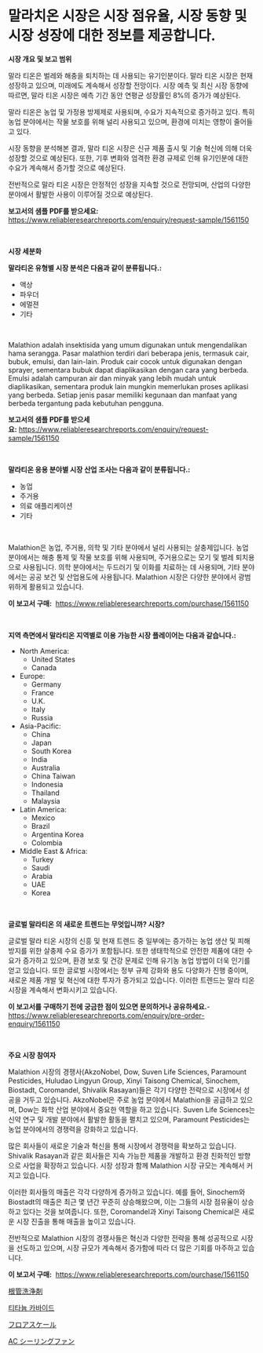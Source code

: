 <p><h1>말라치온 시장은 시장 점유율, 시장 동향 및 시장 성장에 대한 정보를 제공합니다.</h1></p><p><strong>시장 개요 및 보고 범위</strong></p>
<p><p>말라 티온은 벌레와 해충을 퇴치하는 데 사용되는 유기인분이다. 말라 티온 시장은 현재 성장하고 있으며, 미래에도 계속해서 성장할 전망이다. 시장 예측 및 최신 시장 동향에 따르면, 말라 티온 시장은 예측 기간 동안 연평균 성장률인 8%의 증가가 예상된다.</p><p>말라 티온은 농업 및 가정용 방제제로 사용되며, 수요가 지속적으로 증가하고 있다. 특히 농업 분야에서는 작물 보호를 위해 널리 사용되고 있으며, 환경에 미치는 영향이 줄어들고 있다.</p><p>시장 동향을 분석해본 결과, 말라 티온 시장은 신규 제품 출시 및 기술 혁신에 의해 더욱 성장할 것으로 예상된다. 또한, 기후 변화와 엄격한 환경 규제로 인해 유기인분에 대한 수요가 계속해서 증가할 것으로 예상된다.</p><p>전반적으로 말라 티온 시장은 안정적인 성장을 지속할 것으로 전망되며, 산업의 다양한 분야에서 활발한 사용이 이루어질 것으로 예상된다.</p></p>
<p><strong>보고서의 샘플 PDF를 받으세요:</strong> <a href="https://www.reliableresearchreports.com/enquiry/request-sample/1561150">https://www.reliableresearchreports.com/enquiry/request-sample/1561150</a></p>
<p>&nbsp;</p>
<p><strong>시장 세분화</strong></p>
<p><strong>말라티온 유형별 시장 분석은 다음과 같이 분류됩니다.:</strong></p>
<p><ul><li>액상</li><li>파우더</li><li>에멀젼</li><li>기타</li></ul></p>
<p>&nbsp;</p>
<p><p>Malathion adalah insektisida yang umum digunakan untuk mengendalikan hama serangga. Pasar malathion terdiri dari beberapa jenis, termasuk cair, bubuk, emulsi, dan lain-lain. Produk cair cocok untuk digunakan dengan sprayer, sementara bubuk dapat diaplikasikan dengan cara yang berbeda. Emulsi adalah campuran air dan minyak yang lebih mudah untuk diaplikasikan, sementara produk lain mungkin memerlukan proses aplikasi yang berbeda. Setiap jenis pasar memiliki kegunaan dan manfaat yang berbeda tergantung pada kebutuhan pengguna.</p></p>
<p><strong>보고서의 샘플 PDF를 받으세요:</strong>&nbsp;<a href="https://www.reliableresearchreports.com/enquiry/request-sample/1561150">https://www.reliableresearchreports.com/enquiry/request-sample/1561150</a></p>
<p>&nbsp;</p>
<p><strong> 말라티온 응용 분야별 시장 산업 조사는 다음과 같이 분류됩니다.:</strong></p>
<p><ul><li>농업</li><li>주거용</li><li>의료 애플리케이션</li><li>기타</li></ul></p>
<p>&nbsp;</p>
<p><p>Malathion은 농업, 주거용, 의학 및 기타 분야에서 널리 사용되는 살충제입니다. 농업 분야에서는 해충 통제 및 작물 보호를 위해 사용되며, 주거용으로는 모기 및 벌레 퇴치용으로 사용됩니다. 의학 분야에서는 두드러기 및 이화를 치료하는 데 사용되며, 기타 분야에서는 공공 보건 및 산업용도에 사용됩니다. Malathion 시장은 다양한 분야에서 광범위하게 활용되고 있습니다.</p></p>
<p><strong>이 보고서 구매:</strong>&nbsp; <a href="https://www.reliableresearchreports.com/purchase/1561150">https://www.reliableresearchreports.com/purchase/1561150</a></p>
<p>&nbsp;</p>
<p><strong>지역 측면에서 말라티온 지역별로 이용 가능한 시장 플레이어는 다음과 같습니다.:</strong></p>
<p><ul>
    <li>
        North America:
        <ul>
            <li>United States</li>
            <li>Canada</li>
        </ul>
    </li>
    <li>
        Europe:
        <ul>
            <li>Germany</li>
            <li>France</li>
            <li>U.K.</li>
            <li>Italy</li>
            <li>Russia</li>
        </ul>
    </li>
    <li>
        Asia-Pacific:
        <ul>
            <li>China</li>
            <li>Japan</li>
            <li>South Korea</li>
            <li>India</li>
            <li>Australia</li>
            <li>China Taiwan</li>
            <li>Indonesia</li>
            <li>Thailand</li>
            <li>Malaysia</li>
        </ul>
    </li>
    <li>
        Latin America:
        <ul>
            <li>Mexico</li>
            <li>Brazil</li>
            <li>Argentina Korea</li>
            <li>Colombia</li>
        </ul>
    </li>
    <li>
        Middle East & Africa:
        <ul>
            <li>Turkey</li>
            <li>Saudi</li>
            <li>Arabia</li>
            <li>UAE</li>
            <li>Korea</li>
        </ul>
    </li>
    </ul></p>
<p>&nbsp;</p>
<p><strong>글로벌 말라티온 의 새로운 트렌드는 무엇입니까? 시장?</strong></p>
<p><p>글로벌 말라 티온 시장의 신흥 및 현재 트렌드 중 일부에는 증가하는 농업 생산 및 피해 방지를 위한 살충제 수요 증가가 포함됩니다. 또한 생태학적으로 안전한 제품에 대한 수요가 증가하고 있으며, 환경 보호 및 건강 문제로 인해 유기농 농업 방법이 더욱 인기를 얻고 있습니다. 또한 글로벌 시장에서는 정부 규제 강화와 용도 다양화가 진행 중이며, 새로운 제품 개발 및 혁신에 대한 투자가 증가되고 있습니다. 이러한 트렌드는 말라 티온 시장을 계속해서 변화시키고 있습니다.</p></p>
<p><strong>이 보고서를 구매하기 전에 궁금한 점이 있으면 문의하거나 공유하세요.</strong>- <a href="https://www.reliableresearchreports.com/enquiry/pre-order-enquiry/1561150">https://www.reliableresearchreports.com/enquiry/pre-order-enquiry/1561150</a></p>
<p>&nbsp;</p>
<p><strong>주요 시장 참여자</strong></p>
<p><p>Malathion 시장의 경쟁사(AkzoNobel, Dow, Suven Life Sciences, Paramount Pesticides, Huludao Lingyun Group, Xinyi Taisong Chemical, Sinochem, Biostadt, Coromandel, Shivalik Rasayan)들은 각기 다양한 전략으로 시장에서 성공을 거두고 있습니다. AkzoNobel은 주로 농업 분야에서 Malathion을 공급하고 있으며, Dow는 화학 산업 분야에서 중요한 역할을 하고 있습니다. Suven Life Sciences는 신약 연구 및 개발 분야에서 활발한 활동을 펼치고 있으며, Paramount Pesticides는 농업 분야에서의 경쟁력을 강화하고 있습니다.</p><p>많은 회사들이 새로운 기술과 혁신을 통해 시장에서 경쟁력을 확보하고 있습니다. Shivalik Rasayan과 같은 회사들은 지속 가능한 제품을 개발하고 환경 친화적인 방향으로 사업을 확장하고 있습니다. 시장 성장과 함께 Malathion 시장 규모는 계속해서 커지고 있습니다.</p><p>이러한 회사들의 매출은 각각 다양하게 증가하고 있습니다. 예를 들어, Sinochem와 Biostadt의 매출은 최근 몇 년간 꾸준히 상승해왔으며, 이는 그들의 시장 점유율이 상승하고 있다는 것을 보여줍니다. 또한, Coromandel과 Xinyi Taisong Chemical은 새로운 시장 진출을 통해 매출을 높이고 있습니다.</p><p>전반적으로 Malathion 시장의 경쟁사들은 혁신과 다양한 전략을 통해 성공적으로 시장을 선도하고 있으며, 시장 규모가 계속해서 증가함에 따라 더 많은 기회를 마주하고 있습니다.</p></p>
<p><strong>이 보고서 구매:</strong>&nbsp;&nbsp;<a href="https://www.reliableresearchreports.com/purchase/1561150">https://www.reliableresearchreports.com/purchase/1561150</a></p>
<p><p><a href="https://medium.com/@matteills7854/%E6%A0%B9%E7%AE%A1%E7%81%8C%E6%B5%81%E6%B6%B2%E5%B8%82%E5%A0%B4-%E5%B8%82%E5%A0%B4%E5%8D%A0%E6%9C%89%E7%8E%87-%E5%B8%82%E5%A0%B4%E8%B6%A8%E5%8B%A2%E5%92%8C%E6%9C%AA%E4%BE%86%E5%A2%9E%E9%95%B7%E7%9A%84%E6%8E%A2%E7%B4%A2-3b75c9948c41">根管洗浄剤</a></p><p><a href="https://medium.com/@sybleferry/%ED%8B%B0%ED%83%80%EB%8A%84-%EC%B9%B4%EB%B0%94%EC%9D%B4%EB%93%9C-%EC%8B%9C%EC%9E%A5-%EC%A0%84%EB%A7%9D-%EC%82%B0%EC%97%85-%EA%B0%9C%EC%9A%94-%EB%B0%8F-%EC%98%88%EC%B8%A1-2024%EB%85%84%EB%B6%80%ED%84%B0-2031%EB%85%84%EA%B9%8C%EC%A7%80-c9ce5499fdca">티타늄 카바이드</a></p><p><a href="https://github.com/nemesis2824/Market-Research-Report-List-1/blob/main/24736826601.md">フロアスケール</a></p><p><a href="https://medium.com/@eduardoramez/ac%E3%82%B7%E3%83%BC%E3%83%AA%E3%83%B3%E3%82%B0%E3%83%95%E3%82%A1%E3%83%B3%E5%B8%82%E5%A0%B4-%E5%B8%82%E5%A0%B4%E3%82%B7%E3%82%A7%E3%82%A2-%E5%B8%82%E5%A0%B4%E5%8B%95%E5%90%91-%E3%81%8A%E3%82%88%E3%81%B3%E5%B0%86%E6%9D%A5%E3%81%AE%E6%88%90%E9%95%B7%E3%82%92%E6%8E%A2%E7%B4%A2-4343151fcd9b">AC シーリングファン</a></p></p>
